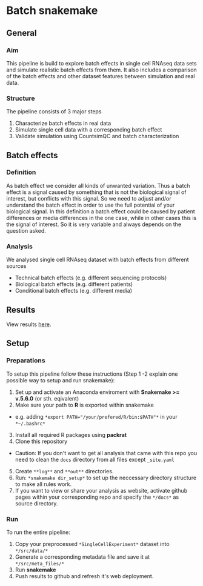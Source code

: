 # Batch snakemake

## General

### Aim

This pipeline is build to explore batch effects in single cell RNAseq data sets and simulate realistic batch effects from them.
It also includes a comparison of the batch effects and other dataset features between simulation and real data.

### Structure

The pipeline consists of 3 major steps 
1. Characterize batch effects in real data
2. Simulate single cell data with a corresponding batch effect
3. Validate simulation using CountsimQC and batch characterization

## Batch effects

### Definition
As batch effect we consider all kinds of unwanted variation. Thus a batch effect is a signal caused by something that is not the biological signal of interest, but conflicts with this signal. So we need to adjust and/or understand the batch effect in order to use the full potential of your biological signal. In this definition a batch effect could be caused by patient differences or media differences in the one case, while in other cases this is the signal of interest. So it is very variable and always depends on the question asked.

### Analysis
We analysed single cell RNAseq dataset with batch effects from different sources
+ Technical batch effects (e.g. different sequencing protocols)
+ Biological batch effects (e.g. different patients)
+ Conditional batch effects (e.g. different media)

## Results
View results [here](https://almutlue.github.io/batch_snakemake/index.html).

## Setup

### Preparations

To setup this pipeline follow these instructions (Step 1 -2 explain one possible way to setup and run snakemake):

1. Set up and activate an Anaconda enviroment with __Snakemake >= v.5.6.0__ (or sth. eqivalent)  
2. Make sure your path to __R__ is exported within snakemake  
  * e.g. adding `*export PATH="/your/prefered/R/bin:$PATH"*` in your `*~/.bashrc*`
3. Install all required R packages using **packrat**
4. Clone this repository 
  * Caution: If you don't want to get all analysis that came with this repo you need to clean the `docs` directory from all files except `_site.yaml`
5. Create `**log**` and `**out**` directories.
6. Run: `*snakemake dir_setup*` to set up the neccessary directory structure to make all rules work.
7. If you want to view or share your analysis as website, activate github pages within your corresponding repo and specify the `*/docs*` as source directory. 

### Run
To run the entire pipeline:
1. Copy your preprocessed `*SingleCellExperiment*` dataset into `*/src/data/*`
2. Generate a corresponding metadata file and save it at `*/src/meta_files/*`
3. Run **snakemake**
4. Push results to github and refresh it's web deployment.
